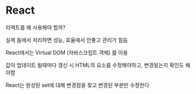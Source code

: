 # React

리액트를 왜 사용해야 할까?

실제 돔에서 처리하면 성능, 효율에서 안좋고 관리가 힘듬

React에서는 Virtual DOM (자바스크립트 객체) 를 이용

값이 업데이트 될때마다 갱신 시 HTML의 요소를 수정해야하고, 변경됬는지 확인도 해야함

React는 완성된 set에 대해 변경점을 찾고 변경된 부분만 수정한다